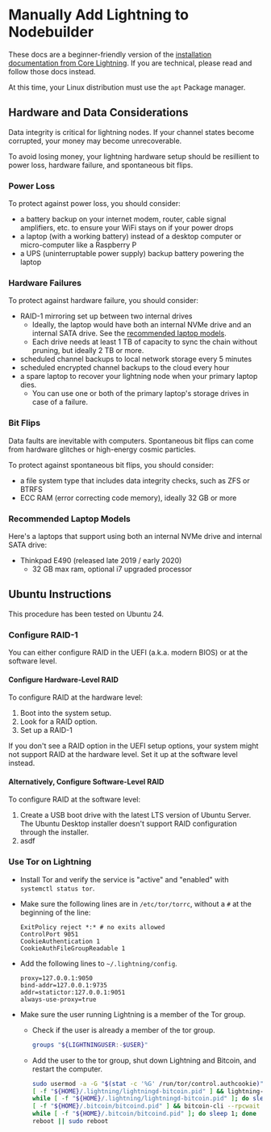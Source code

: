 # Manually Add Lightning to Nodebuilder

These docs are a beginner-friendly version of the [installation documentation from Core Lightning](https://github.com/ElementsProject/lightning/blob/master/doc/getting-started/getting-started/installation.md). If you are technical, please read and follow those docs instead.

At this time, your Linux distribution must use the `apt` Package manager.

## Hardware and Data Considerations

Data integrity is critical for lightning nodes. If your channel states become corrupted, your money may become unrecoverable.

To avoid losing money, your lightning hardware setup should be resillient to power loss, hardware failure, and spontaneous bit flips.

### Power Loss

To protect against power loss, you should consider:

- a battery backup on your internet modem, router, cable signal amplifiers, etc. to ensure your WiFi stays on if your power drops
- a laptop (with a working battery) instead of a desktop computer or micro-computer like a Raspberry P
- a UPS (uninterruptable power supply) backup battery powering the laptop

### Hardware Failures

To protect against hardware failure, you should consider:

- RAID-1 mirroring set up between two internal drives
  - Ideally, the laptop would have both an internal NVMe drive and an internal SATA drive. See the [recommended laptop models](#recommended-laptop-models).
  - Each drive needs at least 1 TB of capacity to sync the chain without pruning, but ideally 2 TB or more.
- scheduled channel backups to local network storage every 5 minutes
- scheduled encrypted channel backups to the cloud every hour
- a spare laptop to recover your lightning node when your primary laptop dies.
  - You can use one or both of the primary laptop's storage drives in case of a failure.

### Bit Flips

Data faults are inevitable with computers. Spontaneous bit flips can come from hardware glitches or high-energy cosmic particles.

To protect against spontaneous bit flips, you should consider:

- a file system type that includes data integrity checks, such as ZFS or BTRFS
- ECC RAM (error correcting code memory), ideally 32 GB or more

### Recommended Laptop Models

Here's a laptops that support using both an internal NVMe drive and internal SATA drive:

- Thinkpad E490 (released late 2019 / early 2020)
  - 32 GB max ram, optional i7 upgraded processor

## Ubuntu Instructions

This procedure has been tested on Ubuntu 24.

### Configure RAID-1

You can either configure RAID in the UEFI (a.k.a. modern BIOS) or at the software level.

#### Configure Hardware-Level RAID

To configure RAID at the hardware level:

1. Boot into the system setup.
2. Look for a RAID option.
3. Set up a RAID-1

If you don't see a RAID option in the UEFI setup options, your system might not support RAID at the hardware level. Set it up at the software level instead.

#### Alternatively, Configure Software-Level RAID

To configure RAID at the software level:

1. Create a USB boot drive with the latest LTS version of Ubuntu Server. The Ubuntu Desktop installer doesn't support RAID configuration through the installer.
2. asdf

### Use Tor on Lightning

- Install Tor and verify the service is "active" and "enabled" with `systemctl status tor`.

- Make sure the following lines are in `/etc/tor/torrc`, without a `#` at the beginning of the line:

  ```text
  ExitPolicy reject *:* # no exits allowed
  ControlPort 9051
  CookieAuthentication 1
  CookieAuthFileGroupReadable 1
  ```

- Add the following lines to `~/.lightning/config`.

  ```text
  proxy=127.0.0.1:9050
  bind-addr=127.0.0.1:9735
  addr=statictor:127.0.0.1:9051
  always-use-proxy=true
  ```

- Make sure the user running Lightning is a member of the Tor group.
  - Check if the user is already a member of the tor group.

    ```sh
    groups "${LIGHTNINGUSER:-$USER}"
    ```

  - Add the user to the tor group, shut down Lightning and Bitcoin, and restart the computer.

    ```sh
    sudo usermod -a -G "$(stat -c '%G' /run/tor/control.authcookie)" "${LIGHTNINGUSER:-$USER}"
    [ -f "${HOME}/.lightning/lightningd-bitcoin.pid" ] && lightning-cli stop
    while [ -f "${HOME}/.lightning/lightningd-bitcoin.pid" ]; do sleep 1; done
    [ -f "${HOME}/.bitcoin/bitcoind.pid" ] && bitcoin-cli --rpcwait stop
    while [ -f "${HOME}/.bitcoin/bitcoind.pid" ]; do sleep 1; done
    reboot || sudo reboot
    ```
